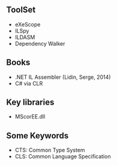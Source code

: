 ## ToolSet
- eXeScope
- ILSpy
- ILDASM
- Dependency Walker



## Books
- .NET IL Assembler (Lidin, Serge, 2014)
- C# via CLR


## Key libraries
- MScorEE.dll

## Some Keywords
- CTS: Common Type System
- CLS: Common Language Specification



